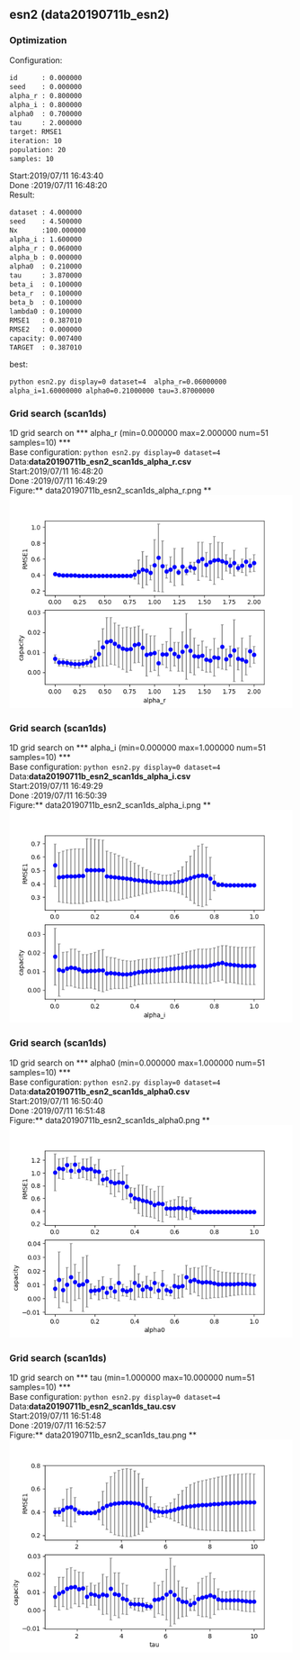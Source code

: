 ## esn2 (data20190711b_esn2)  
### Optimization 
Configuration:  
```
id      : 0.000000
seed    : 0.000000
alpha_r : 0.800000
alpha_i : 0.800000
alpha0  : 0.700000
tau     : 2.000000
target: RMSE1 
iteration: 10 
population: 20 
samples: 10 
```
Start:2019/07/11 16:43:40  
Done :2019/07/11 16:48:20  
Result:  
```
dataset : 4.000000
seed    : 4.500000
Nx      :100.000000
alpha_i : 1.600000
alpha_r : 0.060000
alpha_b : 0.000000
alpha0  : 0.210000
tau     : 3.870000
beta_i  : 0.100000
beta_r  : 0.100000
beta_b  : 0.100000
lambda0 : 0.100000
RMSE1   : 0.387010
RMSE2   : 0.000000
capacity: 0.007400
TARGET  : 0.387010
```
best:  
```
python esn2.py display=0 dataset=4  alpha_r=0.06000000 alpha_i=1.60000000 alpha0=0.21000000 tau=3.87000000 
```
### Grid search (scan1ds) 
1D grid search on *** alpha_r (min=0.000000 max=2.000000 num=51 samples=10) ***  
Base configuration: `python esn2.py display=0 dataset=4 `  
Data:**data20190711b_esn2_scan1ds_alpha_r.csv**  
Start:2019/07/11 16:48:20  
Done :2019/07/11 16:49:29  
Figure:** data20190711b_esn2_scan1ds_alpha_r.png **  
![](data20190711b_esn2_scan1ds_alpha_r.png)  
### Grid search (scan1ds) 
1D grid search on *** alpha_i (min=0.000000 max=1.000000 num=51 samples=10) ***  
Base configuration: `python esn2.py display=0 dataset=4 `  
Data:**data20190711b_esn2_scan1ds_alpha_i.csv**  
Start:2019/07/11 16:49:29  
Done :2019/07/11 16:50:39  
Figure:** data20190711b_esn2_scan1ds_alpha_i.png **  
![](data20190711b_esn2_scan1ds_alpha_i.png)  
### Grid search (scan1ds) 
1D grid search on *** alpha0 (min=0.000000 max=1.000000 num=51 samples=10) ***  
Base configuration: `python esn2.py display=0 dataset=4 `  
Data:**data20190711b_esn2_scan1ds_alpha0.csv**  
Start:2019/07/11 16:50:40  
Done :2019/07/11 16:51:48  
Figure:** data20190711b_esn2_scan1ds_alpha0.png **  
![](data20190711b_esn2_scan1ds_alpha0.png)  
### Grid search (scan1ds) 
1D grid search on *** tau (min=1.000000 max=10.000000 num=51 samples=10) ***  
Base configuration: `python esn2.py display=0 dataset=4 `  
Data:**data20190711b_esn2_scan1ds_tau.csv**  
Start:2019/07/11 16:51:48  
Done :2019/07/11 16:52:57  
Figure:** data20190711b_esn2_scan1ds_tau.png **  
![](data20190711b_esn2_scan1ds_tau.png)  
